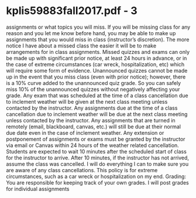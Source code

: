 # kplis59883fall2017.pdf - 3

assignments or what topics you will miss.
If you will be missing class for any reason and you let me know before hand, you may be able to make 
up assignments that you would miss in class (instructor’s discretion). The more notice I have about a 
missed class the easier it will be to make arrangements for in class assignments. Missed quizzes and 
exams can only be made up with significant prior notice, at least 24 hours in advance, or in the case of 
extreme circumstances (car wreck, hospitalization, etc) which will require some form of evidence.
Unannounced quizzes cannot be made up in the event that you miss class (even with prior notice); 
however, there is a 10% curve added to the unannounced quiz grade. So you can safely miss 10% of the 
unannounced quizzes without negatively affecting your grade.
Any exam that was scheduled at the time of a class cancellation due to inclement weather will be given 
at the next class meeting unless contacted by the instructor. Any assignments due at the time of a class 
cancellation due to inclement weather will be due at the next class meeting unless contacted by the 
instructor. Any assignments that are turned in remotely (email, blackboard, canvas, etc.) will still be due 
at their normal due date even in the case of inclement weather. Any extension or postponement of 
assignments or exams must be granted by the instructor via email or Canvas within 24 hours of the 
weather related cancellation.
Students are expected to wait 10 minutes after the scheduled start of class for the instructor to arrive. 
After 10 minutes, if the instructor has not arrived, assume the class was cancelled. I will do everything I 
can to make sure you are aware of any class cancellations. This policy is for extreme circumstances, such 
as a car wreck or hospitalization on my end.
Grading:
You are responsible for keeping track of your own grades. I will post grades for individual assignments